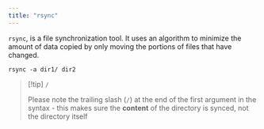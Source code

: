 ```yaml
---
title: "rsync"
---
```


`rsync`, is a file synchronization tool. It uses an algorithm to minimize the amount of data copied by only moving the portions of files that have changed.

```
rsync -a dir1/ dir2
```

> [!tip] `/`
>
> Please note the trailing slash (`/`) at the end of the first argument in the syntax - this makes sure the **content** of the directory is synced, not the directory itself
